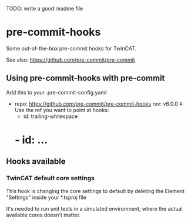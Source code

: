 TODO: write a good readme file
# pre-commit-hooks
Some out-of-the-box pre-commit hooks for TwinCAT.

See also: https://github.com/pre-commit/pre-commit

## Using pre-commit-hooks with pre-commit
Add this to your .pre-commit-config.yaml

-   repo: https://github.com/pre-commit/pre-commit-hooks
    rev: v6.0.0  # Use the ref you want to point at
    hooks:
    -   id: trailing-whitespace
    # -   id: ...

## Hooks available

### TwinCAT default core settings
This hook is changing the core settings to default by deleting the Element "Settings" inside your *.tsproj file

It's needed to run unit tests in a simulated enviromnent, where the actual available cores doesn't matter.